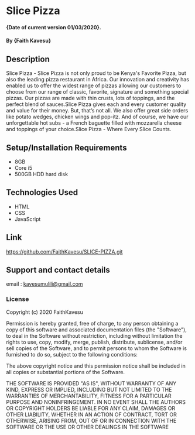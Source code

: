 # Slice Pizza
#### {Date of current version 01/03/2020}.
#### By **{Faith Kavesu}**
## Description
Slice Pizza - Slice Pizza is not only proud to be Kenya's Favorite Pizza, but also the leading pizza restaurant in Africa. Our innovation and creativity has enabled us to offer the widest range of pizzas allowing our customers to choose from our range of classic, favorite, signature and something special pizzas. Our pizzas are made with thin crusts, lots of toppings, and the perfect blend of sauces.Slice Pizza gives each and every customer quality and value for their money. But, that’s not all. We also offer great side orders like potato wedges, chicken wings and pop-itz. And of course, we have our unforgettable hot subs - a French baguette filled with mozzarella cheese and toppings of your choice.Slice Pizza - Where Every Slice Counts.
## Setup/Installation Requirements
* 8GB
* Core i5
* 500GB HDD hard disk
## Technologies Used
* HTML
* CSS
* JavaScript
## Link
https://github.com/FaithKavesu/SLICE-PIZZA.git
## Support and contact details
email : kavesumulili@gmail.com
### License
Copyright (c) 2020 FaithKavesu

Permission is hereby granted, free of charge, to any person obtaining a copy
of this software and associated documentation files (the "Software"), to deal
in the Software without restriction, including without limitation the rights
to use, copy, modify, merge, publish, distribute, sublicense, and/or sell
copies of the Software, and to permit persons to whom the Software is
furnished to do so, subject to the following conditions:

The above copyright notice and this permission notice shall be included in all
copies or substantial portions of the Software.

THE SOFTWARE IS PROVIDED "AS IS", WITHOUT WARRANTY OF ANY KIND, EXPRESS OR
IMPLIED, INCLUDING BUT NOT LIMITED TO THE WARRANTIES OF MERCHANTABILITY,
FITNESS FOR A PARTICULAR PURPOSE AND NONINFRINGEMENT. IN NO EVENT SHALL THE
AUTHORS OR COPYRIGHT HOLDERS BE LIABLE FOR ANY CLAIM, DAMAGES OR OTHER
LIABILITY, WHETHER IN AN ACTION OF CONTRACT, TORT OR OTHERWISE, ARISING FROM,
OUT OF OR IN CONNECTION WITH THE SOFTWARE OR THE USE OR OTHER DEALINGS IN THE
SOFTWARE